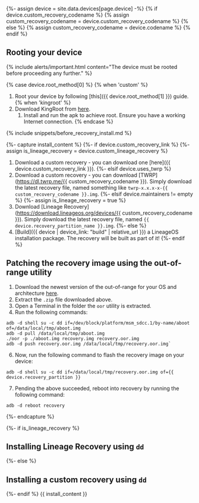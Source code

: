 {%- assign device = site.data.devices[page.device] -%}
{% if device.custom_recovery_codename %}
{% assign custom_recovery_codename = device.custom_recovery_codename %}
{% else %}
{% assign custom_recovery_codename = device.codename %}
{% endif %}

## Rooting your device

{% include alerts/important.html content="The device must be rooted before proceeding any further." %}

{% case device.root_method[0] %}
{% when 'custom' %}
1. Root your device by following [this]({{ device.root_method[1] }}) guide.
{% when 'kingroot' %}
1. Download KingRoot from [here](https://kingrootapp.net/).
   1. Install and run the apk to achieve root. Ensure you have a working Internet connection.
{% endcase %}

{% include snippets/before_recovery_install.md %}

{%- capture install_content %}
{%- if device.custom_recovery_link %}
{%- assign is_lineage_recovery = device.custom_lineage_recovery %}
1. Download a custom recovery - you can download one [here]({{ device.custom_recovery_link }}).
{%- elsif device.uses_twrp %}
1. Download a custom recovery - you can download [TWRP](https://dl.twrp.me/{{ custom_recovery_codename }}). Simply download the latest recovery file, named something like `twrp-x.x.x-x-{{ custom_recovery_codename }}.img`.
{%- elsif device.maintainers != empty %}
{%- assign is_lineage_recovery = true %}
1. Download [Lineage Recovery](https://download.lineageos.org/devices/{{ custom_recovery_codename }}). Simply download the latest recovery file, named `{{ device.recovery_partition_name }}.img`.
{%- else %}
1. [Build]({{ device | device_link: "build" | relative_url }}) a LineageOS installation package. The recovery will be built as part of it!
{%- endif %}

## Patching the recovery image using the out-of-range utility

1. Download the newest version of the out-of-range for your OS and architecture [here](https://github.com/jb881122/out-of-range/releases/latest).
2. Extract the `.zip` file downloaded above.
3. Open a Terminal in the folder the `oor` utility is extracted.
4. Run the following commands:
```
adb -d shell su -c dd if=/dev/block/platform/msm_sdcc.1/by-name/aboot of=/data/local/tmp/aboot.img
adb -d pull /data/local/tmp/aboot.img
./oor -p ./aboot.img recovery.img recovery.oor.img
adb -d push recovery.oor.img /data/local/tmp/recovery.oor.img`
```
6. Now, run the following command to flash the recovery image on your device:
```
adb -d shell su -c dd if=/data/local/tmp/recovery.oor.img of={{ device.recovery_partition }}
```
7. Pending the above succeeded, reboot into recovery by running the following command:
```
adb -d reboot recovery
```
{%- endcapture %}

{%- if is_lineage_recovery %}
## Installing Lineage Recovery using `dd`
{%- else %}
## Installing a custom recovery using `dd`
{%- endif %}
{{ install_content }}
